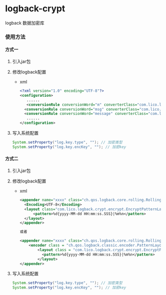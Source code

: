# logback-crypt
logback 数据加密库



### 使用方法

#### 方式一

1. 引入jar包

2. 修改logback配置

   - xml

     ```xml
     <?xml version="1.0" encoding="UTF-8"?>
     <configuration>
     	......
     	<conversionRule conversionWord="m" converterClass="com.lico.logback.crypt.encrypt.KeyEncryptMessageConverter"/>
       <conversionRule conversionWord="msg" converterClass="com.lico.logback.crypt.encrypt.KeyEncryptMessageConverter"/>
       <conversionRule conversionWord="message" converterClass="com.lico.logback.crypt.encrypt.KeyEncryptMessageConverter"/>
     	......
     </configuration>
     ```
     
     
     
   
3. 写入系统配置

   ```java
   System.setProperty("log.key.type", ""); // 加密类型
   System.setProperty("log.key.encKey", ""); // 加密key
   ```



#### 方式二

1. 引入jar包

2. 修改logback配置

   - xml

     ```xml
     <appender name="xxxx" class="ch.qos.logback.core.rolling.RollingFileAppender">
       <Encoding>UTF-8</Encoding>
       <layout class="com.lico.logback.crypt.encrypt.EncryptPatternLayout">
           <pattern>%d{yyyy-MM-dd HH:mm:ss.SSS}|%m%n</pattern>
       </layout>
     </appender>
     
     或者
     
     <appender name="xxxx" class="ch.qos.logback.core.rolling.RollingFileAppender">
         <encoder class = "ch.qos.logback.classic.encoder.PatternLayoutEncoder">
             <layout class = "com.lico.logback.crypt.encrypt.EncryptPatternLayout">
               <pattern>%d{yyyy-MM-dd HH:mm:ss.SSS}|%m%n</pattern>
             </layout>
     </appender>
     ```

3. 写入系统配置

   ```java
   System.setProperty("log.key.type", ""); // 加密类型
   System.setProperty("log.key.encKey", ""); // 加密key
   ```

   

